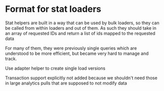 # Format for stat loaders

Stat helpers are built in a way that can be used by bulk loaders, so they can be called from within loaders and out of them. As such they should take in an array of requested IDs and return a list of ids mapped to the requested data

For many of them, they were previously single queries which are understood to be more efficient, but became very hard to manage and track.

Use adapter helper to create single load versions

Transaction support explicitly not added because we shouldn't need those in large analytics pulls that are supposed to not modify data
